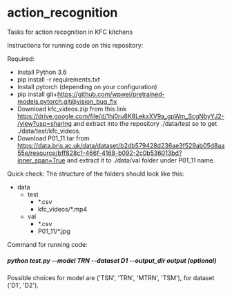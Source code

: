 # action_recognition
Tasks for action recognition in KFC kitchens


Instructions for running code on this repository: 

Required: 
- Install Python 3.6
- pip install -r requirements.txt
- Install pytorch (depending on your configuration)
- pip install git+https://github.com/wpwei/pretrained-models.pytorch.git@vision_bug_fix
- Download kfc_videos.zip from this link https://drive.google.com/file/d/1hj0ru8K8LekxXV9a_gpWm_ScgNbyYJ2-/view?usp=sharing and extract into the repository ./data/test so to get ./data/test/kfc_videos.
- Download P01_11.tar from https://data.bris.ac.uk/data/dataset/b2db579428d236ae3f529ab05d8aa55e/resource/bff828c1-466f-4168-b092-2c0b536013bd?inner_span=True
and extract it to ./data/val folder under P01_11 name.

Quick check: The structure of the folders should look like this:
- data 
  - test 
    - *.csv
    - kfc_videos/*.mp4
  - val
    - *.csv
    - P01_11/*.jpg

Command for running code:
##### python test.py --model TRN --dataset D1 --output_dir output (optional)

Possible choices for model are ('TSN', 'TRN', 'MTRN', 'TSM'), for dataset ('D1', 'D2').
